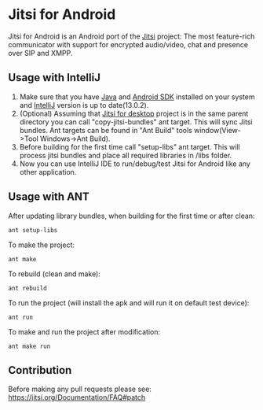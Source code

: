 # Jitsi for Android

Jitsi for Android is an Android port of the [Jitsi] project: The most feature-rich communicator with support for encrypted audio/video, chat and presence over SIP and XMPP.

## Usage with IntelliJ

1. Make sure that you have [Java] and [Android SDK] installed on your system and [IntelliJ] version is up to date(13.0.2).
2. (Optional) Assuming that [Jitsi for desktop] project is in the same parent directory you can call "copy-jitsi-bundles" ant target. This will sync Jitsi bundles. Ant targets can be found in "Ant Build" tools window(View->Tool Windows->Ant Build).
3. Before building for the first time call "setup-libs" ant target. This will process jitsi bundles and place all required libraries in /libs folder.
4. Now you can use IntelliJ IDE to run/debug/test Jitsi for Android like any other application.

## Usage with ANT

After updating library bundles, when building for the first time or after clean:

    ant setup-libs
To make the project:

    ant make

To rebuild (clean and make):

    ant rebuild

To run the project (will install the apk and will run it on default test device):

    ant run

To make and run the project after modification:

    ant make run

## Contribution

Before making any pull requests please see: https://jitsi.org/Documentation/FAQ#patch 

[Jitsi]: https://jitsi.org/
[Java]: http://www.oracle.com/technetwork/java/javase/downloads/jdk7-downloads-1880260.html
[Android SDK]: http://developer.android.com/sdk/index.html
[IntelliJ]: http://www.jetbrains.com/idea/download/
[Jitsi for desktop]: https://github.com/jitsi/jitsi
